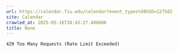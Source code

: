 ```yaml
---
url: https://calendar.fiu.edu/calendar?event_types%5B%5D=127582
site: Calendar
crawled_at: 2025-05-16T10:43:27.406606
title: None
---
```


```
429 Too Many Requests (Rate Limit Exceeded)

```

